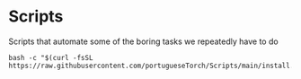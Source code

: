 # Scripts
Scripts that automate some of the boring tasks we repeatedly have to do

```
bash -c "$(curl -fsSL https://raw.githubusercontent.com/portugueseTorch/Scripts/main/install.sh)"
```
